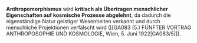 
**Anthropomorphismus** wird **kritisch als Übertragen menschlicher Eigenschaften auf kosmische Prozesse abgelehnt**, da dadurch die eigenständige Natur geistiger Wesenheiten verkannt und durch menschliche Projektionen verfälscht wird ([[GA083 (5.) FÜNFTER VORTRAG ANTHROPOSOPHIE UND KOSMOLOGIE, Wien, 5. Juni 1922|GA083/5]]).
